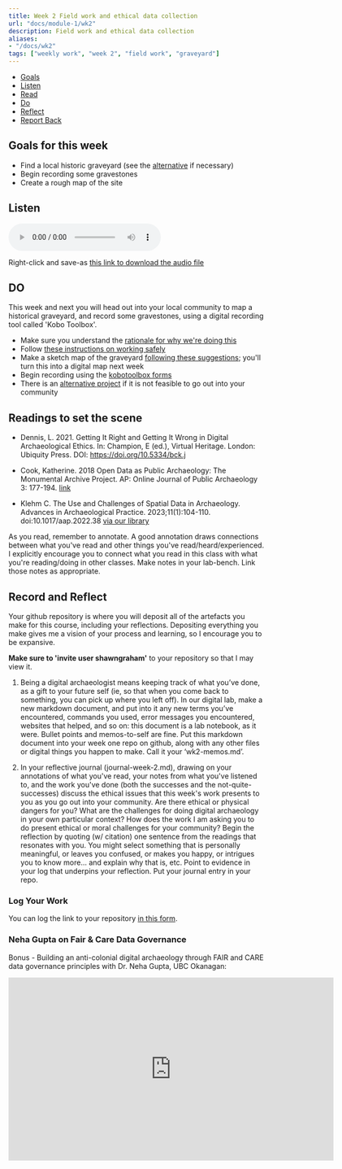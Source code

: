 ```yaml
---
title: Week 2 Field work and ethical data collection
url: "docs/module-1/wk2"
description: Field work and ethical data collection
aliases:
- "/docs/wk2"
tags: ["weekly work", "week 2", "field work", "graveyard"]
---
```


+ [Goals](#goals)
+ [Listen](#listen)
+ [Read](#read)
+ [Do](#do)
+ [Reflect](#reflect)
+ [Report Back](#report)

## Goals for this week
<a name="goals"></a>

- Find a local historic graveyard (see the [alternative](../../materials/wk2-alternative-project) if necessary)
- Begin recording some gravestones
- Create a rough map of the site

## Listen
<a name="listen"></a>

<audio controls>
  <source src="../../audio/002_hist3000_intro-to-field-project-Robyn-Lacy.mp3" type="audio/mpeg">
  Your browser does not support the audio element.
</audio>

Right-click and save-as [this link to download the audio file](../../audio/002_hist3000_intro-to-field-project-Robyn-Lacy.mp3)

## DO
<a name="do"></a>

This week and next you will head out into your local community to map a historical graveyard, and record some gravestones, using a digital recording tool called 'Kobo Toolbox'.

- Make sure you understand the [rationale for why we're doing this](../../the-graveyard-project)
- Follow [these instructions on working safely](../../materials/wk2-safework)
- Make a sketch map of the graveyard [following these suggestions](../../materials/wk2-sketchmap); you'll turn this into a digital map next week
- Begin recording using the [kobotoolbox forms](../../materials/wk2-do-the-project)
- There is an [alternative project](../../materials/wk2-alternative-project) if it is not feasible to go out into your community

## Readings to set the scene
<a name="read"></a>

+ Dennis, L. 2021. Getting It Right and Getting It Wrong in Digital Archaeological Ethics. In: Champion, E (ed.), Virtual Heritage. London: Ubiquity Press. DOI: https://doi.org/10.5334/bck.j

+ Cook, Katherine. 2018 Open Data as Public Archaeology: The Monumental Archive Project. AP: Online Journal of Public Archaeology 3: 177-194. [link](https://via.hypothes.is/http://revistas.jasarqueologia.es/index.php/APJournal/article/download/152/165)

+ Klehm C. The Use and Challenges of Spatial Data in Archaeology. Advances in Archaeological Practice. 2023;11(1):104-110. doi:10.1017/aap.2022.38 [via our library](https://www-cambridge-org.proxy.library.carleton.ca/core/journals/advances-in-archaeological-practice/article/use-and-challenges-of-spatial-data-in-archaeology/0183B6E802E839A973CD7D3FE72389F6)

As you read, remember to annotate. A good annotation draws connections between what you've read and other things you've read/heard/experienced. I explicitly encourage you to connect what you read in this class with what you're reading/doing in other classes. Make notes in your lab-bench. Link those notes as appropriate.

## Record and Reflect
<a name="reflect"></a>

Your github repository is where you will deposit all of the artefacts you make for this course, including your reflections. Depositing everything you make gives me a vision of your process and learning, so I encourage you to be expansive.

**Make sure to 'invite user shawngraham'** to your repository so that I may view it. 

1. Being a digital archaeologist means keeping track of what you’ve done, as a gift to your future self (ie, so that when you come back to something, you can pick up where you left off). In our digital lab, make a new markdown document, and put into it any new terms you’ve encountered, commands you used, error messages you encountered, websites that helped, and so on: this document is a lab notebook, as it were. Bullet points and memos-to-self are fine. Put this markdown document into your week one repo on github, along with any other files or digital things you happen to make. Call it your ‘wk2-memos.md’.

2. In your reflective journal (journal-week-2.md), drawing on your annotations of what you've read, your notes from what you've listened to, and the work you've done (both the successes and the not-quite-successes) discuss the ethical issues that this week's work presents to you as you go out into your community. Are there ethical or physical dangers for you? What are the challenges for doing digital archaeology in your own particular context? How does the work I am asking you to do present ethical or moral challenges for your community? Begin the reflection by quoting (w/ citation) one sentence from the readings that resonates with you. You might select something that is personally meaningful, or leaves you confused, or makes you happy, or intrigues you to know more... and explain why that is, etc. Point to evidence in your log that underpins your reflection. Put your journal entry in your repo.

### Log Your Work
<a name="report"></a>

You can log the link to your repository [in this form](https://forms.gle/XLpFTRXxknJ4RSbS7).

### Neha Gupta on Fair & Care Data Governance

Bonus - Building an anti-colonial digital archaeology through FAIR and CARE data governance principles with Dr. Neha Gupta, UBC Okanagan:

<iframe title="vimeo-player" src="https://player.vimeo.com/video/944484151?h=bebd4db0c4" width="640" height="360" frameborder="0" allowfullscreen></iframe>
